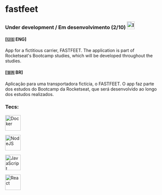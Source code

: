 # fastfeet

### Under development / Em desenvolvimento (2/10) <img src="https://www.flaticon.com/svg/vstatic/svg/1665/1665733.svg?token=exp=1612956238~hmac=958ac9ccf3d7895f6c771d2f493fffa8" alt="loading" width="25" height="25" style="margin-right: 20"/>


#### [🇺🇸 ENG]
App for a fictitious carrier, FASTFEET. The application is part of Rocketseat's Bootcamp studies, which will be developed throughout the studies.

#### [🇧🇷 BR]
Aplicação para uma transportadora fictícia, o FASTFEET. O app faz parte dos estudos do Bootcamp da Rocketseat, que será desenvolvido ao longo dos estudos realizados. 


### Tecs: <br>
<img src="https://www.flaticon.com/svg/vstatic/svg/919/919853.svg?token=exp=1612957594~hmac=5b0e94bb65f6a46977a3c6beb0f8a3c5" alt="Docker" height="50" style="margin-right: 20"/> <br>

<img src="https://www.flaticon.com/svg/vstatic/svg/919/919825.svg?token=exp=1612957594~hmac=476c23b2341a572645dbb03208d10a88" alt="NodeJS" height="50" style="margin-right: 20"/> <br>

<img src="https://www.flaticon.com/svg/vstatic/svg/919/919828.svg?token=exp=1612957594~hmac=38333ccd1e288264578c69118d32cc48" alt="JavaScript" height="50" style="margin-right: 20"/> <br>

<img src="https://www.flaticon.com/svg/vstatic/svg/919/919851.svg?token=exp=1612957594~hmac=e3a16ab5b6f948512bf3efb587a09a4b" alt="React" height="50" style="margin-right: 20"/> <br>
